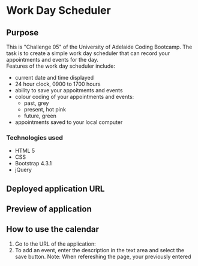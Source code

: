 # Work Day Scheduler

## Purpose

This is "Challenge 05" of the University of Adelaide Coding Bootcamp. The task is to create a simple work day scheduler that can record your appointments and events for the day.<br/>
Features of the work day scheduler include:

- current date and time displayed
- 24 hour clock, 0900 to 1700 hours
- ability to save your appoitments and events
- colour coding of your appointments and events:
  - past, grey
  - present, hot pink
  - future, green
- appointments saved to your local computer

### Technologies used

- HTML 5
- CSS
- Bootstrap 4.3.1
- jQuery

## Deployed application URL

## Preview of application

## How to use the calendar

1. Go to the URL of the application:
2. To add an event, enter the description in the text area and select the save button.
Note: When refereshing the page, your previously entered 
